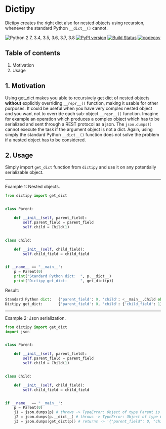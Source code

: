 # Dictipy

Dictipy creates the right dict also for nested objects using recursion, whenever the standard
Python ```__dict__()``` cannot. 

![Python 2.7, 3.4, 3.5, 3.6, 3.7, 3.8](https://img.shields.io/badge/python-%202.7%2C%203.4%2C%203.5%2C%203.6%2C%203.7%2C%203.8-blue.svg)
[![PyPI version](https://badge.fury.io/py/dictipy.svg)](https://badge.fury.io/py/dictipy)
[![Build Status](https://travis-ci.org/gioelecrispo/dictipy.svg?branch=master)](https://travis-ci.org/gioelecrispo/dictipy)
[![codecov](https://codecov.io/gh/gioelecrispo/dictipy/branch/master/graph/badge.svg)](https://codecov.io/gh/gioelecrispo/dictipy)


## Table of contents
1. Motivation
2. Usage

## 1. Motivation
Using get_dict makes you able to recursively get dict of nested objects **without** explicitly 
overriding ```__repr__()``` function, making it usable for other purposes.
It could be useful when you have very complex nested object and you want not to override each sub-object 
```__repr__()``` function. Imagine for example an operation which produces a complex object which has to be
serialized and sent through a REST protocol as a json.
The ```json.dumps()``` cannot execute the task if the argument object is not a dict. Again, using simply the 
standard Python ```__dict__()``` function does not solve the problem if a nested object has to be considered.

## 2. Usage
Simply import ```get_dict``` function from ```dictipy``` and use it on any potentially serializable object.

---
Example 1: Nested objects.
```python
from dictipy import get_dict


class Parent:

    def __init__(self, parent_field):
        self.parent_field = parent_field
        self.child = Child(1)


class Child:

    def __init__(self, child_field):
        self.child_field = child_field


if __name__ == "__main__":
    p = Parent(0)
    print("Standard Python dict:  ", p.__dict__)
    print("Dictipy get_dict:      ", get_dict(p))
```

Result: 
```python
Standard Python dict:   {'parent_field': 0, 'child': <__main__.Child object at 0x0000021C530BFEB8>}
Dictipy get_dict:       {'parent_field': 0, 'child': {'child_field': 1}}
```

--- 
Example 2: Json serialization.
```python
from dictipy import get_dict
import json


class Parent:

    def __init__(self, parent_field):
        self.parent_field = parent_field
        self.child = Child(1)


class Child:

    def __init__(self, child_field):
        self.child_field = child_field


if __name__ == "__main__":
    p = Parent(0)
    j1 = json.dumps(p) # throws -> TypeError: Object of type Parent is not JSON serializable
    j2 = json.dumps(p.__dict__) # throws -> TypeError: Object of type Child is not JSON serializable
    j3 = json.dumps(get_dict(p)) # returns -> '{"parent_field": 0, "child": {"child_field": 1}}'
```
